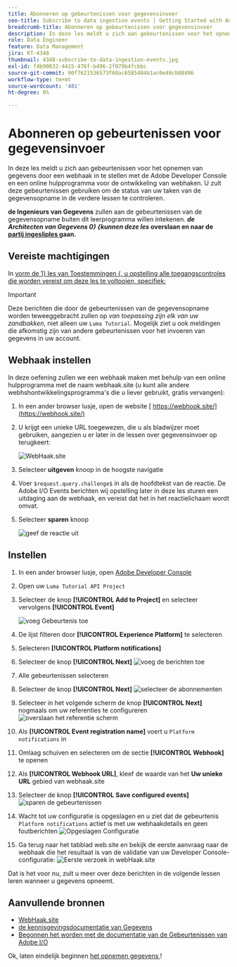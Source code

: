 ```yaml
---
title: Abonneren op gebeurtenissen voor gegevensinvoer
seo-title: Subscribe to data ingestion events | Getting Started with Adobe Experience Platform for Data Architects and Data Engineers
breadcrumb-title: Abonneren op gebeurtenissen voor gegevensinvoer
description: In deze les meldt u zich aan gebeurtenissen voor het opnemen van gegevens door een webhaak in te stellen met de Adobe Developer Console en een online hulpprogramma voor de ontwikkeling van webhaken. U zult deze gebeurtenissen gebruiken om de status van uw taken van de gegevensopname in de verdere lessen te controleren.
role: Data Engineer
feature: Data Management
jira: KT-4348
thumbnail: 4348-subscribe-to-data-ingestion-events.jpg
exl-id: f4b90832-4415-476f-b496-2f079b4fcbbc
source-git-commit: 90f7621536573f60ac6585404b1ac0e49cb08496
workflow-type: tm+mt
source-wordcount: '481'
ht-degree: 0%

---
```


# Abonneren op gebeurtenissen voor gegevensinvoer

<!--25min-->

In deze les meldt u zich aan gebeurtenissen voor het opnemen van gegevens door een webhaak in te stellen met de Adobe Developer Console en een online hulpprogramma voor de ontwikkeling van webhaken. U zult deze gebeurtenissen gebruiken om de status van uw taken van de gegevensopname in de verdere lessen te controleren.

**de Ingenieurs van Gegevens** zullen aan de gebeurtenissen van de gegevensopname buiten dit leerprogramma willen intekenen.
**_de Architecten van Gegevens 0} {kunnen deze les_ overslaan en naar de [ partij ingesliples ](ingest-batch-data.md) gaan.**

## Vereiste machtigingen

In [ vorm de 1} les van Toestemmingen {, u opstelling alle toegangscontroles die worden vereist om deze les te voltooien, specifiek:](configure-permissions.md)

<!--* Developer-role access to the `Luma Tutorial Platform` product profile (for API)
-->

>[!IMPORTANT]
>
> Deze berichten die door de gebeurtenissen van de gegevensopname worden teweeggebracht zullen op _van toepassing zijn elk van uw zandbakken_, niet alleen uw `Luma Tutorial`. Mogelijk ziet u ook meldingen die afkomstig zijn van andere gebeurtenissen voor het invoeren van gegevens in uw account.


## Webhaak instellen

In deze oefening zullen we een webhaak maken met behulp van een online hulpprogramma met de naam webhaak.site (u kunt alle andere webhshontwikkelingsprogramma&#39;s die u liever gebruikt, gratis vervangen):

1. In een ander browser lusje, open de website [ https://webhook.site/](https://webhook.site/)
1. U krijgt een unieke URL toegewezen, die u als bladwijzer moet gebruiken, aangezien u er later in de lessen over gegevensinvoer op terugkeert:

   ![ WebHaak.site ](assets/ioevents-webhook-home.png)
1. Selecteer **uitgeven** knoop in de hoogste navigatie
1. Voer `$request.query.challenge$` in als de hoofdtekst van de reactie. De Adobe I/O Events berichten wij opstelling later in deze les sturen een uitdaging aan de webhaak, en vereist dat het in het reactielichaam wordt omvat.
1. Selecteer **sparen** knoop

   ![ geef de reactie ](assets/ioevents-webhook-editResponse.png) uit

## Instellen

1. In een ander browser lusje, open [ Adobe Developer Console ](https://console.adobe.io/)
1. Open uw `Luma Tutorial API Project`
1. Selecteer de knop **[!UICONTROL Add to Project]** en selecteer vervolgens **[!UICONTROL Event]**

   ![ voeg Gebeurtenis ](assets/ioevents-addEvents.png) toe
1. De lijst filteren door **[!UICONTROL Experience Platform]** te selecteren
1. Selecteren **[!UICONTROL Platform notifications]**
1. Selecteer de knop **[!UICONTROL Next]**
   ![ voeg de berichten ](assets/ioevents-addNotifications.png) toe
1. Alle gebeurtenissen selecteren
1. Selecteer de knop **[!UICONTROL Next]**
   ![ selecteer de abonnementen ](assets/ioevents-addSubscriptions.png)
1. Selecteer in het volgende scherm de knop **[!UICONTROL Next]** nogmaals om uw referenties te configureren
   ![ overslaan het referentie scherm ](assets/ioevents-clickNext.png)
1. Als **[!UICONTROL Event registration name]** voert u `Platform notifications` in
1. Omlaag schuiven en selecteren om de sectie **[!UICONTROL Webhook]** te openen
1. Als **[!UICONTROL Webhook URL]**, kleef de waarde van het **Uw unieke URL** gebied van webhaak.site
1. Selecteer de knop **[!UICONTROL Save configured events]**
   ![ sparen de gebeurtenissen ](assets/ioevents-addWebhook.png)
1. Wacht tot uw configuratie is opgeslagen en u ziet dat de gebeurtenis `Platform notifications` actief is met uw webhaakdetails en geen foutberichten
   ![ Opgeslagen Configuratie ](assets/ioevents-webhookConfigured.png)
1. Ga terug naar het tabblad web.site en bekijk de eerste aanvraag naar de webhaak die het resultaat is van de validatie van uw Developer Console-configuratie:
   ![ Eerste verzoek in webHaak.site ](assets/ioevents-webhook-firstRequest.png)

Dat is het voor nu, zult u meer over deze berichten in de volgende lessen leren wanneer u gegevens opneemt.

## Aanvullende bronnen

* [ WebHaak.site ](https://webhook.site/)
* [ de kennisgevingsdocumentatie van Gegevens ](https://experienceleague.adobe.com/docs/experience-platform/ingestion/quality/subscribe-events.html)
* [ Begonnen het worden met de documentatie van de Gebeurtenissen van Adobe I/O ](https://www.adobe.io/apis/experienceplatform/events/docs.html)

Ok, laten eindelijk beginnen [ het opnemen gegevens ](ingest-batch-data.md)!
